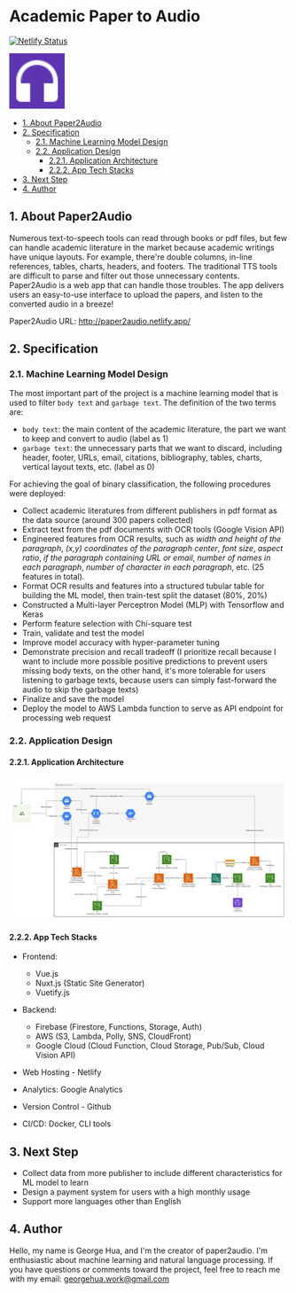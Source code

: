 # Academic Paper to Audio

[![Netlify Status](https://api.netlify.com/api/v1/badges/d4d307a8-0bb8-471c-93ac-f20d388af6a6/deploy-status)](https://app.netlify.com/sites/paper2audio/deploys)



<img src="docs/figures/favicon.svg" width="100px"/>



<!-- START doctoc generated TOC please keep comment here to allow auto update -->
<!-- DON'T EDIT THIS SECTION, INSTEAD RE-RUN doctoc TO UPDATE -->


- [1. About Paper2Audio](#1-about-paper2audio)
- [2. Specification](#2-specification)
  - [2.1. Machine Learning Model Design](#21-machine-learning-model-design)
  - [2.2. Application Design](#22-application-design)
    - [2.2.1. Application Architecture](#221-application-architecture)
    - [2.2.2. App Tech Stacks](#222-app-tech-stacks)
- [3. Next Step](#3-next-step)
- [4. Author](#4-author)

<!-- END doctoc generated TOC please keep comment here to allow auto update -->



## 1. About Paper2Audio

Numerous text-to-speech tools can read through books or pdf files, but few can handle academic literature in the market because academic writings have unique layouts. For example, there're double columns, in-line references, tables, charts, headers, and footers. The traditional TTS tools are difficult to parse and filter out those unnecessary contents. Paper2Audio is a web app that can handle those troubles. The app delivers users an easy-to-use interface to upload the papers, and listen to the converted audio in a breeze!

Paper2Audio URL: http://paper2audio.netlify.app/



## 2. Specification



### 2.1. Machine Learning Model Design

The most important part of the project is a machine learning model that is used to filter `body text` and `garbage text`. The definition of the two terms are:

- `body text`: the main content of the academic literature, the part we want to keep and convert to audio (label as 1)
- `garbage text`: the unnecessary parts that we want to discard, including header, footer, URLs, email, citations, bibliography, tables, charts, vertical layout texts, etc. (label as 0)

For achieving the goal of binary classification, the following procedures were deployed:

- Collect academic literatures from different publishers in pdf format as the data source (around 300 papers collected)
- Extract text from the pdf documents with OCR tools (Google Vision API)
- Engineered features from OCR results, such as *width and height of the paragraph*, *(x,y) coordinates of the paragraph center*, *font size*, *aspect ratio*, *if the paragraph containing URL or email*, *number of names in each paragraph*, *number of character in each paragraph*, etc. (25 features in total).
- Format OCR results and features into a structured tubular table for building the ML model, then train-test split the dataset (80%, 20%)
- Constructed a Multi-layer Perceptron Model (MLP) with Tensorflow and Keras
- Perform feature selection with Chi-square test
- Train, validate and test the model
- Improve model accuracy with hyper-parameter tuning
- Demonstrate precision and recall tradeoff (I prioritize recall because I want to include more possible positive predictions to prevent users missing body texts, on the other hand, it's more tolerable for users listening to garbage texts, because users can simply fast-forward the audio to skip the garbage texts)
- Finalize and save the model 
- Deploy the model to AWS Lambda function to serve as API endpoint for processing web request



### 2.2. Application Design

#### 2.2.1. Application Architecture

<img src="docs/figures/p2a architecture.svg"/>



#### 2.2.2. App Tech Stacks

- Frontend:
  - Vue.js
  - Nuxt.js (Static Site Generator)
  - Vuetify.js
- Backend:

  - Firebase (Firestore, Functions, Storage, Auth)
  - AWS (S3, Lambda, Polly, SNS, CloudFront)
  - Google Cloud (Cloud Function, Cloud Storage, Pub/Sub, Cloud Vision API)
- Web Hosting - Netlify
- Analytics: Google Analytics
- Version Control - Github
- CI/CD: Docker, CLI tools



## 3. Next Step

- Collect data from more publisher to include different characteristics for ML model to learn
- Design a payment system for users with a high monthly usage
- Support more languages other than English



## 4. Author

Hello, my name is George Hua, and I'm the creator of paper2audio. I'm enthusiastic about machine learning and natural language processing. If you have questions or comments toward the project, feel free to reach me with my email: [georgehua.work@gmail.com](mailto:georgehua.work@gmail.com)





